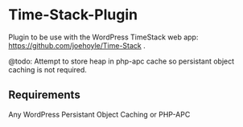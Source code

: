Time-Stack-Plugin
=================

Plugin to be use with the WordPress TimeStack web app: https://github.com/joehoyle/Time-Stack .

@todo: Attempt to store heap in php-apc cache so persistant object caching is not required.

## Requirements

Any WordPress Persistant Object Caching or PHP-APC